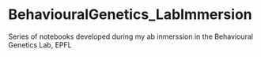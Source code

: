 # BehaviouralGenetics_LabImmersion
Series of notebooks developed during my ab inmerssion in the Behavioural Genetics Lab, EPFL
